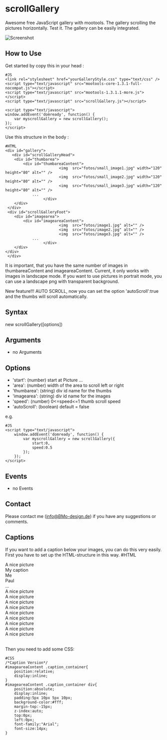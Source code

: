 scrollGallery 
==========

Awesome free JavaScript gallery with mootools. The gallery scrolling the pictures horizontally. Test it. The gallery can be easily integrated.

![Screenshot](http://software.bmo-design.de/demo/images/scrollGallery.png)

How to Use
----------

Get started by copy this in your head :

    #JS
    <link rel="stylesheet" href="yourGalleryStyle.css" type="text/css" />
    <script type="text/javascript" src="mootools-core-1.3.1-full-nocompat.js"></script>
    <script type="text/javascript" src="mootools-1.3.1.1-more.js"></script>
    <script type="text/javascript" src="scrollGallery.js"></script>
    
    <script type="text/javascript">
    window.addEvent('domready', function() {
        var myscrollGallery = new scrollGallery();
    });
    </script>



Use this structure in the body :

    #HTML
    <div id="gallery">
       <div id="scrollGalleryHead">		
		<div id="thumbarea">
			<div id="thumbareaContent">
                            <img  src="fotos/small_image1.jpg" width="120" height="80" alt="" />
                            <img  src="fotos/small_image2.jpg" width="120" height="80" alt="" />
                            <img  src="fotos/small_image3.jpg" width="120" height="80" alt="" />
				...
                     </div> 
		</div> 
	 </div>
	 <div id="scrollGalleryFoot">
		<div id="imagearea">
			<div id="imageareaContent">
                            <img  src="fotos/image1.jpg" alt="" />
                            <img  src="fotos/image2.jpg" alt="" />
                            <img  src="fotos/image3.jpg" alt="" />
   				...
                     </div> 
		</div> 
	</div>
     </div>

It is important, that you have the same number of images in thumbareaContent and imageareaContent.
Current, it only works with images in landscape mode. If you want to use pictures in portrait mode, you can use a landscape png with transparent background.

New feature!!! AUTO SCROLL, now you can set the option 'autoScroll':true and the thumbs will scroll automatically.
 
Syntax
----------

  new scrollGallery([options])
  
Arguments
----------

- no Arguments

Options
----------

* 'start': (number) start at Picture ...
* 'area': (number) width of the area to scroll left or right 
* 'thumbarea': (string) div id name for the thumbs
* 'imagearea': (string) div id name for the images 
* 'speed': (number) 0<=speed<=1 thumb scroll speed
* 'autoScroll': (boolean) default = false 

e.g.

	#JS
	<script type="text/javascript">
		window.addEvent('domready', function() {
    		var myscrollGallery = new scrollGallery({
				start:0,
				speed:0.5
			});
		});
	</script>

Events
----------

- no Events

Contact
----------
Please contact me (info@BMo-design.de) if you have any suggestions or comments.


Captions
----------

If you want to add a caption below your images, you can do this very easily.
First you have to set up the HTML-structure in this way.
	#HTML
	<div id="imagearea">
	  <div id="imageareaContent">
            <div class="caption_container"><div>A nice picture</div><img  src="fotos/image1.jpg" alt="" /></div>
            <div class="caption_container"><div>My caption</div><img  src="fotos/image2.jpg" alt="" /></div>
            <div class="caption_container"><div>Me</div><img  src="fotos/image3.jpg" alt="" /></div>
            <div class="caption_container"><div>Paul</div><img  src="fotos/image4.jpg" alt="" /></div>
            <div class="caption_container"><div>...</div><img  src="fotos/image5.jpg" alt="" /></div>
            <div class="caption_container"><div>A nice picture</div><img  src="fotos/image6.jpg" alt="" /></div>
            <div class="caption_container"><div>A nice picture</div><img  src="fotos/image7.jpg" alt="" /></div>
            <div class="caption_container"><div>A nice picture</div><img  src="fotos/image8.jpg" alt="" /></div>
            <div class="caption_container"><div>A nice picture</div><img  src="fotos/image9.jpg" alt="" /></div>
            <div class="caption_container"><div>A nice picture</div><img  src="fotos/image10.jpg" alt="" /></div>
            <div class="caption_container"><div>A nice picture</div><img  src="fotos/image11.jpg" alt="" /></div>
            <div class="caption_container"><div>A nice picture</div><img  src="fotos/image12.jpg" alt="" /></div>
            <div class="caption_container"><div>A nice picture</div><img  src="fotos/image13.jpg" alt="" /></div>
            <div class="caption_container"><div>A nice picture</div><img  src="fotos/image14.jpg" alt="" /></div>   
      </div> 
	</div>

Then you need to add some CSS:

	#CSS
	/*Caption Version*/
	#imageareaContent .caption_container{
		position:relative;
		display:inline;
	}
	#imageareaContent .caption_container div{
		position:absolute;
		display:inline;
		padding:5px 10px 5px 10px;
		background-color:#fff;
		margin-top:-15px;
		z-index:auto;
		top:0px;
		left:0px;
		font-family:"Arial";
		font-size:14px;
	}
	

